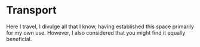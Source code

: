 # Transport

Here I travel, I divulge all that I know, having established this space primarily for my own use. However, I also considered that you might find it equally beneficial.